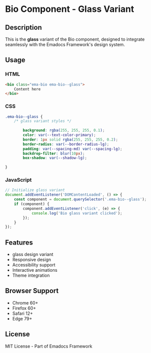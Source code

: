 # Bio Component - Glass Variant

## Description
This is the **glass** variant of the Bio component, designed to integrate seamlessly with the Emadocs Framework's design system.

## Usage

### HTML
```html
<bio class="ema-bio ema-bio--glass">
    Content here
</bio>
```

### CSS
```css
.ema-bio--glass {
    /* glass variant styles */
    
        background: rgba(255, 255, 255, 0.1);
        color: var(--text-color-primary);
        border: 1px solid rgba(255, 255, 255, 0.2);
        border-radius: var(--border-radius-lg);
        padding: var(--spacing-md) var(--spacing-lg);
        backdrop-filter: blur(10px);
        box-shadow: var(--shadow-lg);
    
}
```

### JavaScript
```javascript
// Initialize glass variant
document.addEventListener('DOMContentLoaded', () => {
    const component = document.querySelector('.ema-bio--glass');
    if (component) {
        component.addEventListener('click', (e) => {
            console.log('Bio glass variant clicked');
        });
    }
});
```

## Features
- glass design variant
- Responsive design
- Accessibility support
- Interactive animations
- Theme integration

## Browser Support
- Chrome 60+
- Firefox 60+
- Safari 12+
- Edge 79+

## License
MIT License - Part of Emadocs Framework
